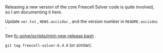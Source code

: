 Releasing a new version of the core Freecell Solver code is quite involved,
so I am documenting it here.

Update `ver.txt` , `NEWS.asciidoc` , and the version number in `README.asciidoc` .

See [fc-solve/scripts/mint-new-release.bash](fc-solve/scripts/mint-new-release.bash) .

`git tag freecell-solver-6.4.0` (or similar).
